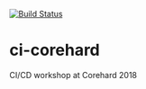 [![Build Status](https://travis-ci.org/tuzhikov/test_two.svg?branch=master)](https://travis-ci.org/tuzhikov/ci_test)
# ci-corehard
CI/CD workshop at Corehard 2018
